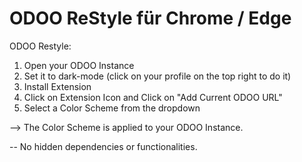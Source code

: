 # ODOO ReStyle für Chrome / Edge


ODOO Restyle:

1. Open your ODOO Instance
2. Set it to dark-mode (click on your profile on the top right to do it)
3. Install Extension
4. Click on Extension Icon and Click on "Add Current ODOO URL"
5. Select a Color Scheme from the dropdown

--> The Color Scheme is applied to your ODOO Instance.

-- No hidden dependencies or functionalities.